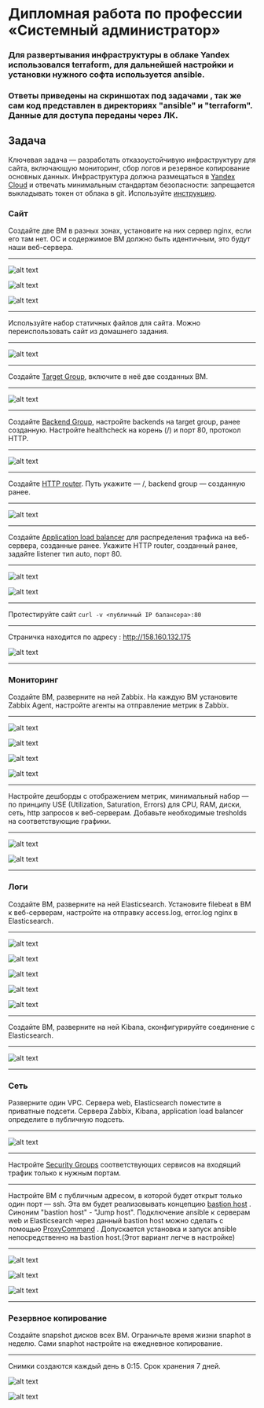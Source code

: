 
#  Дипломная работа по профессии «Системный администратор»

### Для развертывания инфраструктуры в облаке Yandex  использовался terraform, для дальнейшей настройки и установки нужного софта используется ansible.

### Ответы приведены на скриншотах под задачами , так же сам код представлен в директориях "ansible" и "terraform". Данные для доступа переданы через ЛК.

## Задача
Ключевая задача — разработать отказоустойчивую инфраструктуру для сайта, включающую мониторинг, сбор логов и резервное копирование основных данных. Инфраструктура должна размещаться в [Yandex Cloud](https://cloud.yandex.com/) и отвечать минимальным стандартам безопасности: запрещается выкладывать токен от облака в git. Используйте [инструкцию](https://cloud.yandex.ru/docs/tutorials/infrastructure-management/terraform-quickstart#get-credentials).


### Сайт
Создайте две ВМ в разных зонах, установите на них сервер nginx, если его там нет. ОС и содержимое ВМ должно быть идентичным, это будут наши веб-сервера.

---
![alt text](<img/Screenshot 2024-03-01-19.png>)

![alt text](<img/Screenshot 2024-03-01-20.png>)

![alt text](<img/Screenshot 2024-03-01-21.png>)

---
Используйте набор статичных файлов для сайта. Можно переиспользовать сайт из домашнего задания.

---

![alt text](<img/Screenshot 2024-03-01-22.png>)

---
Создайте [Target Group](https://cloud.yandex.com/docs/application-load-balancer/concepts/target-group), включите в неё две созданных ВМ.

---

![alt text](<img/Screenshot 2024-03-01-1.png>)

---
Создайте [Backend Group](https://cloud.yandex.com/docs/application-load-balancer/concepts/backend-group), настройте backends на target group, ранее созданную. Настройте healthcheck на корень (/) и порт 80, протокол HTTP.

---

![alt text](<img/Screenshot 2024-03-01-2.png>)

---
Создайте [HTTP router](https://cloud.yandex.com/docs/application-load-balancer/concepts/http-router). Путь укажите — /, backend group — созданную ранее.

---

![alt text](<img/Screenshot 2024-03-01-3.png>)

---
Создайте [Application load balancer](https://cloud.yandex.com/en/docs/application-load-balancer/) для распределения трафика на веб-сервера, созданные ранее. Укажите HTTP router, созданный ранее, задайте listener тип auto, порт 80.

---

![alt text](<img/Screenshot 2024-03-01-4.png>)

![alt text](<img/Screenshot 2024-03-01-25.png>)

---
Протестируйте сайт
`curl -v <публичный IP балансера>:80` 

---
Страничка находится по адресу :
http://158.160.132.175

![alt text](<img/Screenshot 2024-03-01-5.png>)

---
### Мониторинг
Создайте ВМ, разверните на ней Zabbix. На каждую ВМ установите Zabbix Agent, настройте агенты на отправление метрик в Zabbix. 

---
![alt text](<img/Screenshot 2024-03-01-6.png>)

![alt text](<img/Screenshot 2024-03-01-7.png>)

![alt text](<img/Screenshot 2024-03-01-23.png>)

![alt text](<img/Screenshot 2024-03-01-24.png>)

---
Настройте дешборды с отображением метрик, минимальный набор — по принципу USE (Utilization, Saturation, Errors) для CPU, RAM, диски, сеть, http запросов к веб-серверам. Добавьте необходимые tresholds на соответствующие графики.

---
![alt text](<img/Screenshot 2024-03-01-8.png>)

![alt text](<img/Screenshot 2024-03-01-9.png>)

---
### Логи
Cоздайте ВМ, разверните на ней Elasticsearch. Установите filebeat в ВМ к веб-серверам, настройте на отправку access.log, error.log nginx в Elasticsearch.

---
![alt text](<img/Screenshot 2024-03-01-27.png>)

![alt text](<img/Screenshot 2024-03-01-28.png>)

![alt text](<img/Screenshot 2024-03-01-26.png>)

![alt text](<img/Screenshot 2024-03-01-10.png>)

![alt text](<img/Screenshot 2024-03-01-18.png>)

---
Создайте ВМ, разверните на ней Kibana, сконфигурируйте соединение с Elasticsearch.

---

![alt text](<img/Screenshot 2024-03-01-11.png>)

---
### Сеть
Разверните один VPC. Сервера web, Elasticsearch поместите в приватные подсети. Сервера Zabbix, Kibana, application load balancer определите в публичную подсеть.

---
![alt text](<img/Screenshot 2024-03-01-12.png>)

---
Настройте [Security Groups](https://cloud.yandex.com/docs/vpc/concepts/security-groups) соответствующих сервисов на входящий трафик только к нужным портам.

---
Настройте ВМ с публичным адресом, в которой будет открыт только один порт — ssh.  Эта вм будет реализовывать концепцию  [bastion host]( https://cloud.yandex.ru/docs/tutorials/routing/bastion) . Синоним "bastion host" - "Jump host". Подключение  ansible к серверам web и Elasticsearch через данный bastion host можно сделать с помощью  [ProxyCommand](https://docs.ansible.com/ansible/latest/network/user_guide/network_debug_troubleshooting.html#network-delegate-to-vs-proxycommand) . Допускается установка и запуск ansible непосредственно на bastion host.(Этот вариант легче в настройке)

---
![alt text](<img/Screenshot 2024-03-01-13.png>)

![alt text](<img/Screenshot 2024-03-01-14.png>)

![alt text](<img/Screenshot 2024-03-01-15.png>)

---

### Резервное копирование
Создайте snapshot дисков всех ВМ. Ограничьте время жизни snaphot в неделю. Сами snaphot настройте на ежедневное копирование.

---

Снимки создаются каждый день в 0:15. Срок хранения 7 дней.

![alt text](<img/Screenshot 2024-03-01-16.png>)

![alt text](<img/Screenshot 2024-03-01-17.png>)
